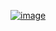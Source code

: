 ﻿[![image](https://github.com/wow2658/CodingTest/assets/34699039/5c94a891-03f6-4fa0-8b88-32c65e14e3a8)](https://www.acmicpc.net/problem/15486)